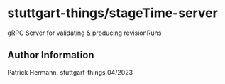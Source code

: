 # stuttgart-things/stageTime-server

gRPC Server for validating &amp; producing revisionRuns

Author Information
------------------
Patrick Hermann, stuttgart-things 04/2023
